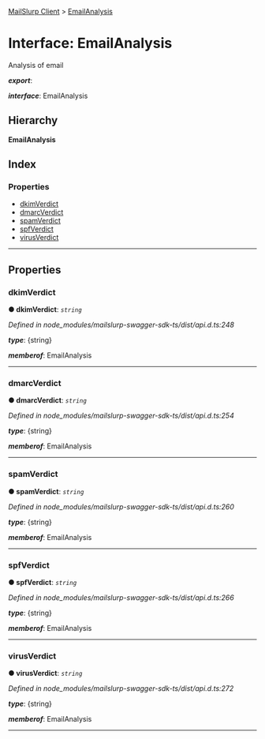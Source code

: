 [MailSlurp Client](../README.md) > [EmailAnalysis](../interfaces/emailanalysis.md)

# Interface: EmailAnalysis

Analysis of email

*__export__*: 

*__interface__*: EmailAnalysis

## Hierarchy

**EmailAnalysis**

## Index

### Properties

* [dkimVerdict](emailanalysis.md#dkimverdict)
* [dmarcVerdict](emailanalysis.md#dmarcverdict)
* [spamVerdict](emailanalysis.md#spamverdict)
* [spfVerdict](emailanalysis.md#spfverdict)
* [virusVerdict](emailanalysis.md#virusverdict)

---

## Properties

<a id="dkimverdict"></a>

###  dkimVerdict

**● dkimVerdict**: *`string`*

*Defined in node_modules/mailslurp-swagger-sdk-ts/dist/api.d.ts:248*

*__type__*: {string}

*__memberof__*: EmailAnalysis

___
<a id="dmarcverdict"></a>

###  dmarcVerdict

**● dmarcVerdict**: *`string`*

*Defined in node_modules/mailslurp-swagger-sdk-ts/dist/api.d.ts:254*

*__type__*: {string}

*__memberof__*: EmailAnalysis

___
<a id="spamverdict"></a>

###  spamVerdict

**● spamVerdict**: *`string`*

*Defined in node_modules/mailslurp-swagger-sdk-ts/dist/api.d.ts:260*

*__type__*: {string}

*__memberof__*: EmailAnalysis

___
<a id="spfverdict"></a>

###  spfVerdict

**● spfVerdict**: *`string`*

*Defined in node_modules/mailslurp-swagger-sdk-ts/dist/api.d.ts:266*

*__type__*: {string}

*__memberof__*: EmailAnalysis

___
<a id="virusverdict"></a>

###  virusVerdict

**● virusVerdict**: *`string`*

*Defined in node_modules/mailslurp-swagger-sdk-ts/dist/api.d.ts:272*

*__type__*: {string}

*__memberof__*: EmailAnalysis

___

